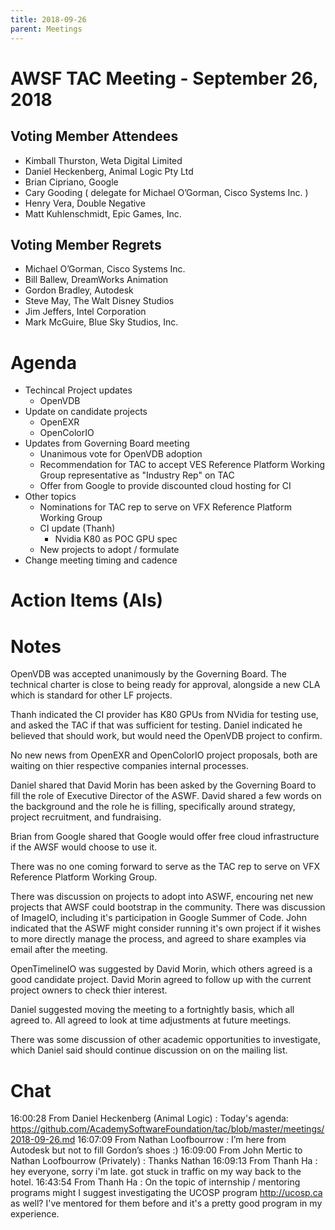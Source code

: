```yaml
---
title: 2018-09-26
parent: Meetings
---
```

# AWSF TAC Meeting - September 26, 2018

## Voting Member Attendees

- Kimball Thurston, Weta Digital Limited
- Daniel Heckenberg, Animal Logic Pty Ltd
- Brian Cipriano, Google
- Cary Gooding ( delegate for Michael O’Gorman, Cisco Systems Inc. )
- Henry Vera, Double Negative
- Matt Kuhlenschmidt, Epic Games, Inc.

## Voting Member Regrets

- Michael O’Gorman, Cisco Systems Inc.
- Bill Ballew, DreamWorks Animation
- Gordon Bradley, Autodesk
- Steve May, The Walt Disney Studios
- Jim Jeffers, Intel Corporation
- Mark McGuire, Blue Sky Studios, Inc.

# Agenda

- Techincal Project updates
  - OpenVDB
- Update on candidate projects
  - OpenEXR
  - OpenColorIO
- Updates from Governing Board meeting
  - Unanimous vote for OpenVDB adoption
  - Recommendation for TAC to accept VES Reference Platform Working Group representative as "Industry Rep" on TAC
  - Offer from Google to provide discounted cloud hosting for CI
- Other topics
  - Nominations for TAC rep to serve on VFX Reference Platform Working Group
  - CI update (Thanh)
     - Nvidia K80 as POC GPU spec
  - New projects to adopt / formulate
- Change meeting timing and cadence

# Action Items (AIs)

# Notes

OpenVDB was accepted unanimously by the Governing Board. The technical charter is close to being ready for approval, alongside a new CLA which is standard for other LF projects.

Thanh indicated the CI provider has K80 GPUs from NVidia for testing use, and asked the TAC if that was sufficient for testing. Daniel indicated he believed that should work, but would need the OpenVDB project to confirm.

No new news from OpenEXR and OpenColorIO project proposals, both are waiting on thier respective companies internal processes.

Daniel shared that David Morin has been asked by the Governing Board to fill the role of Executive Director of the ASWF. David shared a few words on the background and the role he is filling, specifically around strategy, project recruitment, and fundraising.

Brian from Google shared that Google would offer free cloud infrastructure if the AWSF would choose to use it.

There was no one coming forward to serve as the TAC rep to serve on VFX Reference Platform Working Group.

There was discussion on projects to adopt into ASWF, encouring net new projects that AWSF could bootstrap in the community. There was discussion of ImageIO, including it's participation in Google Summer of Code. John indicated that the ASWF might consider running it's own project if it wishes to more directly manage the process, and agreed to share examples via email after the meeting.

OpenTimelineIO was suggested by David Morin, which others agreed is a good candidate project. David Morin agreed to follow up with the current project owners to check thier interest.

Daniel suggested moving the meeting to a fortnightly basis, which all agreed to. All agreed to look at time adjustments at future meetings.

There was some discussion of other academic opportunities to investigate, which Daniel said should continue discussion on on the mailing list.

# Chat

16:00:28	 From Daniel Heckenberg (Animal Logic) : Today's agenda:  https://github.com/AcademySoftwareFoundation/tac/blob/master/meetings/2018-09-26.md
16:07:09	 From Nathan Loofbourrow : I’m here from Autodesk but not to fill Gordon’s shoes :)
16:09:00	 From John Mertic to Nathan Loofbourrow (Privately) : Thanks Nathan
16:09:13	 From Thanh Ha : hey everyone, sorry i'm late. got stuck in traffic on my way back to the hotel.
16:43:54	 From Thanh Ha : On the topic of internship / mentoring programs might I suggest investigating the UCOSP program http://ucosp.ca as well? I've mentored for them before and it's a pretty good program in my experience.
